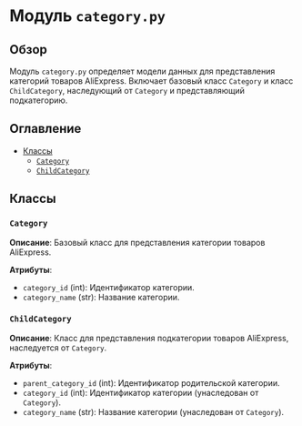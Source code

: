# Модуль `category.py`

## Обзор

Модуль `category.py` определяет модели данных для представления категорий товаров AliExpress. Включает базовый класс `Category` и класс `ChildCategory`, наследующий от `Category` и представляющий подкатегорию.

## Оглавление

- [Классы](#классы)
    - [`Category`](#class-category)
    - [`ChildCategory`](#class-childcategory)

## Классы

### `Category`

**Описание**: Базовый класс для представления категории товаров AliExpress.

**Атрибуты**:
- `category_id` (int): Идентификатор категории.
- `category_name` (str): Название категории.

### `ChildCategory`

**Описание**: Класс для представления подкатегории товаров AliExpress, наследуется от `Category`.

**Атрибуты**:
- `parent_category_id` (int): Идентификатор родительской категории.
- `category_id` (int): Идентификатор категории (унаследован от `Category`).
- `category_name` (str): Название категории (унаследован от `Category`).